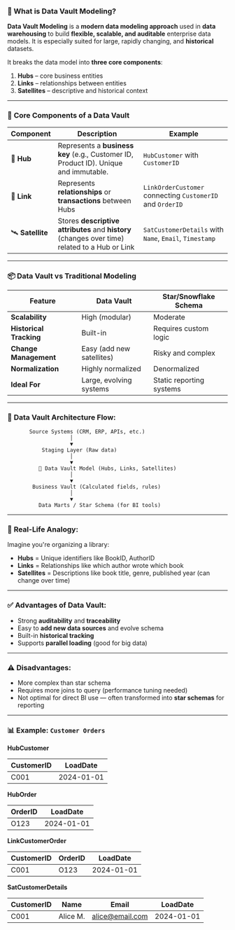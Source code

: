 ### 🏰 What is **Data Vault Modeling**?

**Data Vault Modeling** is a **modern data modeling approach** used in **data warehousing** to build **flexible, scalable, and auditable** enterprise data models. It is especially suited for large, rapidly changing, and **historical** datasets.

It breaks the data model into **three core components**:

1. **Hubs** – core business entities
2. **Links** – relationships between entities
3. **Satellites** – descriptive and historical context

---

### 🧱 **Core Components of a Data Vault**

| Component         | Description                                                                                    | Example                                                   |
| ----------------- | ---------------------------------------------------------------------------------------------- | --------------------------------------------------------- |
| 🧩 **Hub**        | Represents a **business key** (e.g., Customer ID, Product ID). Unique and immutable.           | `HubCustomer` with `CustomerID`                           |
| 🔗 **Link**       | Represents **relationships** or **transactions** between Hubs                                  | `LinkOrderCustomer` connecting `CustomerID` and `OrderID` |
| 🛰️ **Satellite** | Stores **descriptive attributes** and **history** (changes over time) related to a Hub or Link | `SatCustomerDetails` with `Name`, `Email`, `Timestamp`    |

---

### 📦 **Data Vault vs Traditional Modeling**

| Feature                 | Data Vault                | Star/Snowflake Schema    |
| ----------------------- | ------------------------- | ------------------------ |
| **Scalability**         | High (modular)            | Moderate                 |
| **Historical Tracking** | Built-in                  | Requires custom logic    |
| **Change Management**   | Easy (add new satellites) | Risky and complex        |
| **Normalization**       | Highly normalized         | Denormalized             |
| **Ideal For**           | Large, evolving systems   | Static reporting systems |

---

### 🔄 **Data Vault Architecture Flow:**

```
       Source Systems (CRM, ERP, APIs, etc.)
                    │
                    ▼
           Staging Layer (Raw data)
                    │
                    ▼
          🏰 Data Vault Model (Hubs, Links, Satellites)
                    │
                    ▼
        Business Vault (Calculated fields, rules)
                    │
                    ▼
          Data Marts / Star Schema (for BI tools)
```

---

### 🧠 **Real-Life Analogy:**

Imagine you're organizing a library:

* **Hubs** = Unique identifiers like BookID, AuthorID
* **Links** = Relationships like which author wrote which book
* **Satellites** = Descriptions like book title, genre, published year (can change over time)

---

### ✅ **Advantages of Data Vault:**

* Strong **auditability** and **traceability**
* Easy to **add new data sources** and evolve schema
* Built-in **historical tracking**
* Supports **parallel loading** (good for big data)

---

### ⚠️ **Disadvantages:**

* More complex than star schema
* Requires more joins to query (performance tuning needed)
* Not optimal for direct BI use — often transformed into **star schemas** for reporting

---

### 📊 Example: `Customer Orders`

**HubCustomer**

| CustomerID | LoadDate   |
| ---------- | ---------- |
| C001       | 2024-01-01 |

**HubOrder**

| OrderID | LoadDate   |
| ------- | ---------- |
| O123    | 2024-01-01 |

**LinkCustomerOrder**

| CustomerID | OrderID | LoadDate   |
| ---------- | ------- | ---------- |
| C001       | O123    | 2024-01-01 |

**SatCustomerDetails**

| CustomerID | Name     | Email                                     | LoadDate   |
| ---------- | -------- | ----------------------------------------- | ---------- |
| C001       | Alice M. | [alice@email.com](mailto:alice@email.com) | 2024-01-01 |
